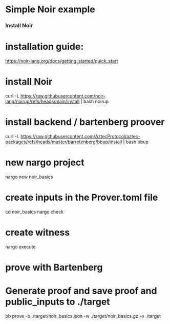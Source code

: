 # Simple Noir example

### Install Noir

# installation guide: 
https://noir-lang.org/docs/getting_started/quick_start

# install Noir

curl -L https://raw.githubusercontent.com/noir-lang/noirup/refs/heads/main/install | bash
noirup

# install backend / bartenberg proover

curl -L https://raw.githubusercontent.com/AztecProtocol/aztec-packages/refs/heads/master/barretenberg/bbup/install | bash
bbup

# new nargo project

nargo new noir_basics

# create inputs in the Prover.toml file

cd noir_basics
nargo check

# create witness

nargo execute

# prove with Bartenberg

# Generate proof and save proof and public_inputs to ./target
bb prove -b ./target/noir_basics.json -w ./target/noir_basics.gz -o ./target




